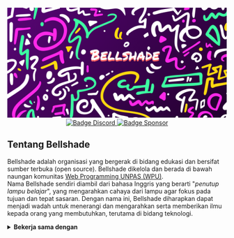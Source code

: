<p align="center">
    <!-- badge koding assembly-->
    <img alt="Banner Koding" src="https://github.com/bellshade/.github/blob/main/profile/src/cover.png?raw=true"><br>
<!--     <img alt="banner koding" src="src/cover.png"> -->
    <!-- badge discord-->
    <a href="http://discord.gg/S4rrXQU"><img alt="Badge Discord" src="https://img.shields.io/discord/722002048643497994?color=blue&label=discord&logo=discord&logoColor=white&style=for-the-badge">
    <!-- baddge sponsor-->
    <a href="https://saweria.co/bellshade"><img alt="Badge Sponsor" src="https://img.shields.io/badge/sponsor-30363D?style=for-the-badge&logo=GitHub-Sponsors&logoColor=#white"></a>
</p>

## Tentang Bellshade
Bellshade adalah organisasi yang bergerak di bidang edukasi dan bersifat sumber terbuka (open source). Bellshade dikelola dan berada di bawah naungan komunitas [Web Programming UNPAS (WPU)](http://discord.gg/S4rrXQU).
<br>
Nama Bellshade sendiri diambil dari bahasa Inggris yang berarti "_penutup lampu belajar_", yang mengarahkan cahaya dari lampu agar fokus pada tujuan dan tepat sasaran. Dengan nama ini, Bellshade diharapkan dapat menjadi wadah untuk menerangi dan mengarahkan serta memberikan ilmu kepada orang yang membutuhkan, terutama di bidang teknologi.

<details>
<summary><b>Bekerja sama dengan</b></summary>
<br>
<ul>
    <li>
        <b><a href="https://www.youtube.com/kelasterbuka">Kelas Terbuka</a></b>
        <p> 
            <b>Kelas Terbuka</b> adalah kanal YouTube yang memberikan media pembelajaran pemrograman secara umum dan teknik komputasi serta pengolahan data secara khusus dari dasar hingga menengah.
            <br>
            Owner Kelas Terbuka: <a href="https://github.com/faqihza">Faqihza Mukhlish</a>
            <br>
            Organisasi (GitHub): <a href="https://github.com/kelasterbuka">Kelas Terbuka</a>
        </p>
        <b><a href="https://www.youtube.com/@arfyslowy">Arfy Slowy</a></b>
        <p> 
            <b>Arfy Slowy</b> adalah kanal YouTube yang memberikan media pembelajaran pemrograman dan teknik algoritma serta struktur data dari dasar hingga menengah.
            <br>
            Owner Kelas Terbuka: <a href="https://github.com/slowy07">Arfy Slowy</a>
            <br>
            Komunitas Discord: <a href="https://discord.gg/xkvjwsDrnx">Warga Slowy</a>
        </p>
    </li>
</ul>
</details>

<!-- informasi metrics -->
<!-- ![informasi_metrics](informasi1.svg) -->
<!-- <imga alt="metrics" src="informasi1.png"> -->
